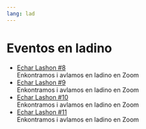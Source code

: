 ```yaml
---
lang: lad
---
```

# Eventos en ladino

<ul>


<li>
<span class="localdate" x-schedule="2022-06-15 19:00:00+03:00"></span>
<a href="https://echar-lashon.szabgab.com/">Echar Lashon #8</a><br>
Enkontramos i avlamos en ladino en Zoom
</li>

<li>
<span class="localdate" x-schedule="2022-06-19 18:00:00+03:00"></span>
<a href="https://echar-lashon.szabgab.com/">Echar Lashon #9</a><br>
Enkontramos i avlamos en ladino en Zoom
</li>

<li>
<span class="localdate" x-schedule="2022-06-20 19:00:00+03:00"></span>
<a href="https://echar-lashon.szabgab.com/">Echar Lashon #10</a><br>
Enkontramos i avlamos en ladino en Zoom
</li>

<li>
<span class="localdate" x-schedule="2022-06-22 19:00:00+03:00"></span>
<a href="https://echar-lashon.szabgab.com/">Echar Lashon #11</a><br>
Enkontramos i avlamos en ladino en Zoom
</li>
</ul>

<script src="/js/ladino.js"></script>
